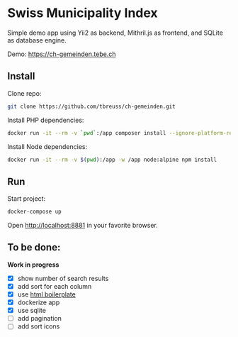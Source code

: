 # Swiss Municipality Index

Simple demo app using Yii2 as backend, Mithril.js as frontend, and SQLite as database engine.

Demo: <https://ch-gemeinden.tebe.ch>


## Install

Clone repo:

~~~bash
git clone https://github.com/tbreuss/ch-gemeinden.git
~~~

Install PHP dependencies:

~~~bash
docker run -it --rm -v `pwd`:/app composer install --ignore-platform-reqs
~~~

Install Node dependencies:

~~~bash
docker run -it --rm -v $(pwd):/app -w /app node:alpine npm install
~~~ 


## Run

Start project:

~~~bash
docker-compose up
~~~ 

Open <http://localhost:8881> in your favorite browser.


## To be done:

**Work in progress**

- [x] show number of search results
- [x] add sort for each column
- [x] use [html boilerplate](https://github.com/tbreuss/html-boilerplate)
- [x] dockerize app
- [x] use sqlite
- [ ] add pagination
- [ ] add sort icons
